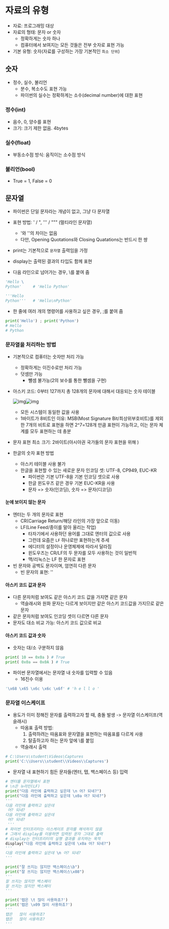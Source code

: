 # 자료의 유형

- 자료: 프로그래밍 대상
- 자료의 형태: 문자 or 숫자
  - 정확하게는 숫자 하나
  - 컴퓨터에서 보여지는 모든 것들은 전부 숫자로 표현 가능
- 기본 유형: 숫자(자료를 구성하는 가장 기본적인 `최소 단위`)

## 숫자

- 정수, 실수, 불리언
  - 분수, 복소수도 표현 가능
  - 파이썬의 실수는 정확하게는 소수(decimal number)에 대한 표현

### 정수(int)

- 음수, 0, 양수를 표현
- 크기: 크기 제한 없음. 4bytes

### 실수(float)

- 부동소수점 방식: 움직이는 소수점 방식

### 불리언(bool)

- True = 1, False = 0

## 문자열

- 파이썬은 단일 문자라는 개념이 없고, 그냥 다 문자열
- 표현 방법: ' / ", ''' / """ (멀티라인 문자열)
  - '와 ''의 차이는 없음
  - 다만, Opening Quotations와 Closing Quatations는 반드시 한 쌍


- print는 기본적으로 `문자열` 출력임을 가정
- display는 출력된 결과의 타입도 함께 표현
- 다음 라인으로 넘어가는 경우, \를 붙여 줌

```python
'Hello \
Python'		# 'Hello Python'

'''Hello
Python'''	# 'Hello\nPython'
```

- 한 줄에 여러 개의 명령어를 사용하고 싶은 경우, ;를 붙여 줌

```python
print('Hello') ; print('Python')
# Hello
# Python
```

### 문자열을 처리하는 방법

- 기본적으로 컴퓨터는 숫자만 처리 가능

  - 정확하게는 이진수로만 처리 가능
  - 덧셈만 가능
    - 뺄셈 불가능(2의 보수를 통한 뺄셈을 구현)

- 아스키 코드: 0부터 127까지 총 128개의 문자에 대해서 대응되는 숫자 테이블

  ![img](https://3.bp.blogspot.com/-aw0f_TovMoU/WNxD0O5hTjI/AAAAAAAAQGU/33SBPQ-jLo4pMk0jv42YsjinfBlG4JbdgCLcB/s640/%25EC%2595%2584%25EC%258A%25A4%25ED%2582%25A4%25EC%25BD%2594%25EB%2593%259C%25ED%2591%259C_01.jpg)![img](https://1.bp.blogspot.com/-NINVWqe17ug/WNxD0PQ-vnI/AAAAAAAAQGQ/13iKgvNkaocCGwqlV9BLbZf06oOVYIsWwCLcB/s640/%25EC%2595%2584%25EC%258A%25A4%25ED%2582%25A4%25EC%25BD%2594%25EB%2593%259C%25ED%2591%259C_02.jpg)
  - 모든 시스템이 동일한 값을 사용
  - 1바이트가 8비트인 이유: MSB(Most Signature Bit/최상위부호비트)를 제외한 7개의 비트로 표현을 하면 2^7=128개 만큼 표현이 가능하고, 이는 문자 체계를 모두 표현하는 데 충분

- 문자 표현 최소 크기: 2바이트(아시아권 국가들의 문자 표현을 위해 )

- 한글의 숫자 표현 방법

  - 아스키 테이블 사용 불가
  - 한글을 표현할 수 있는 새로운 문자 인코딩 셋: UTF-8, CP949, EUC-KR
    - 파이썬은 기본 UTF-8을 기본 인코딩 셋으로 사용
    - 한글 윈도우즈 같은 경우 기본 EUC-KR을 사용
    - 문자 => 숫자(인코딩), 숫자 => 문자(디코딩)

#### 눈에 보이지 않는 문자

- 엔터는 두 개의 문자로 표현
  - CR(Carriage Return/해당 라인의 가장 앞으로 이동)
  - LF(Line Feed/종이를 말아 올리는 작업)
    - 타자기에서 사용하던 용어를 그대로 엔터의 값으로 사용
    - 그런데 요즘은 `LF` 하나로만 표현하는게 추세
    - 에디터의 설정이나 운영체제에 따라서 달라짐
    - 윈도우즈는 CR/LF의 두 문자를 모두 사용하는 것이 일반적
    - 맥/리눅스는 LF 한 문자로 표현
- 빈 문자와 공백도 문자이며, 엄연히 다른 문자
  - 빈 문자의 표현: ''

#### 아스키 코드 값과 문자

- 다른 문자처럼 보여도 같은 아스키 코드 값을 가지면 같은 문자
  - 역슬래시와 원화 문자는 다르게 보이지만 같은 아스키 코드값을 가지므로 같은 문자
- 같은 문자처럼 보여도 인코딩 셋이 다르면 다른 문자
- 문자도 대소 비교 가능: 아스키 코드 값으로 비교

#### 아스키 코드 값과 숫자

- 숫자는 대/소 구분하지 않음

```python
print( 10 == 0x0a ) # True
print( 0x0a == 0x0A ) # True
```

- 파이썬 문자열에서는 문자열 내 숫자를 입력할 수 있음
  - 16진수 이용

```python
'\x68 \x65 \x6c \x6c \x6f' # 'h e l l o '
```

### 문자열 이스케이프

- 용도가 이미 정해진 문자를 출력하고자 할 때, 충돌 발생 -> 문자열 이스케이프(역슬래시)  
  - 따옴표 출력 방법: 
    1. 출력하려는 따옴표와 문자열을 표현하는 따옴표를 다르게 사용
    2. 탈출하고자 하는 문자 앞에 \를 붙임
  - 역슬래시 출력

```python
# C:\Users\student\Videos\Captures
print('C:\\Users\\student\\Videos\\Captures')
```

- 문자열 내 표현하기 힘든 문자들(엔터, 탭, 백스페이스 등) 입력

```python
# 엔터를 문자열에서 표현
# \n은 뉴라인(LF)
print("다음 라인에 출력하고 싶은데 \n 어? 되네?")
print("다음 라인에 출력하고 싶은데 \x0a 어? 되네?")
'''
다음 라인에 출력하고 싶은데 
 어? 되네?
다음 라인에 출력하고 싶은데 
 어? 되네?
 '''
# 파이썬 인터프리터는 이스케이프 문자를 해석하지 않음
# 그래서 display를 이용하면 입력된 문자 그대로 출력
# display는 인터프리터의 실행 결과를 유지하는 목적
display("다음 라인에 출력하고 싶은데 \x0a 어? 되네?")
'''
다음 라인에 출력하고 싶은데 \n 어? 되네?
'''
```

```python
print("잘 쓰지는 않지만 백스페이스\b")
print("잘 쓰지는 않지만 백스페이스\x08")
'''
잘 쓰지는 않지만 백스페이
잘 쓰지는 않지만 백스페이
'''
```

```python
print('탭은 \t 많이 사용하죠?')
print('탭은 \x09 많이 사용하죠?')
'''
탭은 	 많이 사용하죠?
탭은 	 많이 사용하죠?
'''
```

